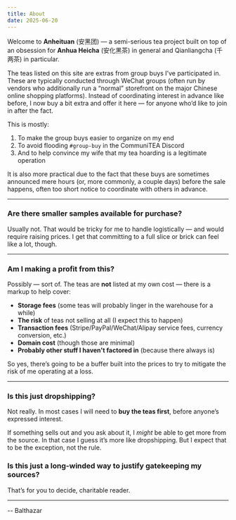 ```yaml
---
title: About 
date: 2025-06-20
---
```


Welcome to **Anheituan** (安黑团) — a semi-serious tea project built on top of an obsession for **Anhua Heicha** (安化黑茶) in general and Qianliangcha (千两茶) in particular.

The teas listed on this site are extras from group buys I’ve participated in. These are typically conducted through WeChat groups (often run by vendors who additionally run a “normal” storefront on the major Chinese online shopping platforms). Instead of coordinating interest in advance like before, I now buy a bit extra and offer it here — for anyone who’d like to join in after the fact.

This is mostly:

1. To make the group buys easier to organize on my end
2. To avoid flooding `#group-buy` in the CommuniTEA Discord
3. And to help convince my wife that my tea hoarding is a legitimate operation

It is also more practical due to the fact that these buys are sometimes announced mere hours (or, more commonly, a couple days) before the sale happens, often too short notice to coordinate with others in advance.

---

### Are there smaller samples available for purchase?

Usually not. That would be tricky for me to handle logistically — and would require raising prices. I get that committing to a full slice or brick can feel like a lot, though.

---

### Am I making a profit from this?

Possibly — sort of. The teas are **not** listed at my own cost — there is a markup to help cover:

- **Storage fees** (some teas will probably linger in the warehouse for a while)
- **The risk** of teas not selling at all (I expect this to happen)
- **Transaction fees** (Stripe/PayPal/WeChat/Alipay service fees, currency conversion, etc.)
- **Domain cost** (though those are minimal)
- **Probably other stuff I haven't factored in** (because there always is)

So yes, there’s going to be a buffer built into the prices to try to mitigate the risk of me operating at a loss.

---

### Is this just dropshipping?

Not really. In most cases I will need to **buy the teas first**, before anyone’s expressed interest.

If something sells out and you ask about it, I *might* be able to get more from the source. In that case I guess it’s more like dropshipping. But I expect that to be the exception, not the rule.

### Is this just a long-winded way to justify gatekeeping my sources?

That’s for you to decide, charitable reader.

---

-- Balthazar
